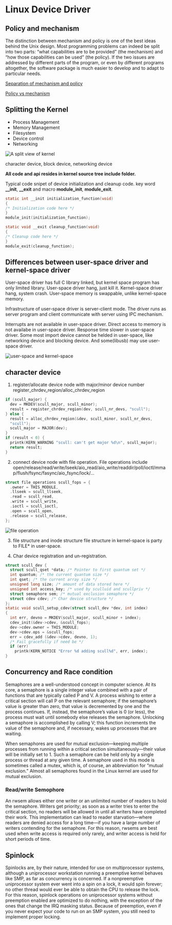 # Linux Device Driver

## Policy and mechanism
The distinction between mechanism and policy is one of the best ideas behind the
Unix design. Most programming problems can indeed be split into two parts: “what
capabilities are to be provided” (the mechanism) and “how those capabilities can be
used” (the policy). If the two issues are addressed by different parts of the program,
or even by different programs altogether, the software package is much easier to
develop and to adapt to particular needs.

[Separation of mechanism and policy](https://en.wikipedia.org/wiki/Separation_of_mechanism_and_policy)

[Policy vs mechanism](https://sites.google.com/site/mylokesh/policyvsmechanism)

## Splitting the Kernel
* Process Management
* Memory Management
* Filesystem
* Device control
* Networking

![A split view of kernel](http://www.xml.com/ldd/chapter/book/figs/ldr2_0101.gif)

character device, block device, networking device


**All code and api resides in kernel source tree include folder.**

Typical code snipet of device initialization and cleanup code.
key word **__init**, **__exit** and macro **module_init**, **module_exit**.
```C
static int __init initialization_function(void)
{
/* Initialization code here */
}
module_init(initialization_function);

static void __exit cleanup_function(void)
{
/* Cleanup code here */
}
module_exit(cleanup_function);
```

## Differences between user-space driver and kernel-space driver
User-space driver has full C library linked, but kernel space program has only limited library.
User-space driver hang, just kill it. Kernel-space driver hang, system crash.
User-space memory is swappable, unlike kernel-space memory.

Infrastructure of user-space driver is server-client mode. The driver runs as server program and client communicate with server using IPC mechanism.

Interrupts are not available in user-space driver.
Direct access to memory is not availabe in user-space driver.
Response time slower in user-space driver.
Some most import device cannot be helded in user-space, like networking device and blocking device. And some(libusb) may use user-space driver.

![user-space and kernel-space](https://image.slidesharecdn.com/linux-kernel-development-22001/95/linux-kernel-development-26-728.jpg?cb=1170880820)

## character device
1. register/allocate device node with major/minor device number
register_chrdev_region/alloc_chrdev_region
```C
if (scull_major) {
  dev = MKDEV(scull_major, scull_minor);
  result = register_chrdev_region(dev, scull_nr_devs, "scull");
} else {
  result = alloc_chrdev_region(&dev, scull_minor, scull_nr_devs,
  "scull");
  scull_major = MAJOR(dev);
}
if (result < 0) {
  printk(KERN_WARNING "scull: can't get major %d\n", scull_major);
  return result;
}
```
2. connect device node with file operation.
File operations include open/release/read/write/lseek/aio_read/aio_write/readdir/poll/ioctl/mmap/flush/fsync/fasync/aio_fsync/lock/...
```C
struct file_operations scull_fops = {
  .owner = THIS_MODULE,
  .llseek = scull_llseek,
  .read = scull_read,
  .write = scull_write,
  .ioctl = scull_ioctl,
  .open = scull_open,
  .release = scull_release,
};
```
![file operation](http://www.srinivasbt.com/linux/drivers/image002.jpg)

3. file structure and inode structure
file structure in kernel-space is party to FILE* in user-space.

4. Char device registration and un-registration.
```C
struct scull_dev {
  struct scull_qset *data; /* Pointer to first quantum set */
  int quantum; /* the current quantum size */
  int qset; /* the current array size */
  unsigned long size; /* amount of data stored here */
  unsigned int access_key; /* used by sculluid and scullpriv */
  struct semaphore sem; /* mutual exclusion semaphore */
  struct cdev cdev; /* Char device structure */
};
static void scull_setup_cdev(struct scull_dev *dev, int index)
{
  int err, devno = MKDEV(scull_major, scull_minor + index);
  cdev_init(&dev->cdev, &scull_fops);
  dev->cdev.owner = THIS_MODULE;
  dev->cdev.ops = &scull_fops;
  err = cdev_add (&dev->cdev, devno, 1);
  /* Fail gracefully if need be */
  if (err)
    printk(KERN_NOTICE "Error %d adding scull%d", err, index);
}
```

## Concurrency and Race condition

Semaphores are a well-understood concept in computer science. At its core, a semaphore is a single integer value combined with a pair of functions that are typically
called P and V. A process wishing to enter a critical section will call P on the relevant
semaphore; if the semaphore’s value is greater than zero, that value is decremented
by one and the process continues. If, instead, the semaphore’s value is 0 (or less), the
process must wait until somebody else releases the semaphore. Unlocking a semaphore is accomplished by calling V; this function increments the value of the semaphore and, if necessary, wakes up processes that are waiting.

When semaphores are used for mutual exclusion—keeping multiple processes from
running within a critical section simultaneously—their value will be initially set to 1.
Such a semaphore can be held only by a single process or thread at any given time. A
semaphore used in this mode is sometimes called a mutex, which is, of course, an
abbreviation for “mutual exclusion.” Almost all semaphores found in the Linux kernel are used for mutual exclusion.

### Read/write Semophore
An rwsem allows either one writer or an unlimited number of readers to hold the
semaphore. Writers get priority; as soon as a writer tries to enter the critical section,
no readers will be allowed in until all writers have completed their work. This implementation can lead to reader starvation—where readers are denied access for a long
time—if you have a large number of writers contending for the semaphore. For this
reason, rwsems are best used when write access is required only rarely, and writer
access is held for short periods of time.

## Spinlock

Spinlocks are, by their nature, intended for use on multiprocessor systems, although
a uniprocessor workstation running a preemptive kernel behaves like SMP, as far as
concurrency is concerned. If a nonpreemptive uniprocessor system ever went into a
spin on a lock, it would spin forever; no other thread would ever be able to obtain
the CPU to release the lock. For this reason, spinlock operations on uniprocessor systems without preemption enabled are optimized to do nothing, with the exception of
the ones that change the IRQ masking status. Because of preemption, even if you
never expect your code to run on an SMP system, you still need to implement proper
locking.
